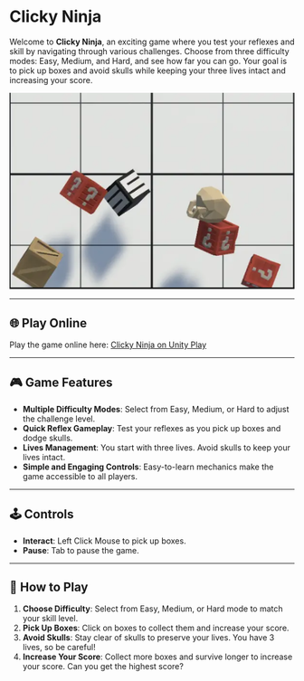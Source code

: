 # Clicky Ninja

Welcome to **Clicky Ninja**, an exciting game where you test your reflexes and skill by navigating through various challenges. Choose from three difficulty modes: Easy, Medium, and Hard, and see how far you can go. Your goal is to pick up boxes and avoid skulls while keeping your three lives intact and increasing your score.

![Clicky Ninja Game](Clicky_Ninja.png)

---

## 🌐 Play Online

Play the game online here: [Clicky Ninja on Unity Play](https://play.unity.com/en/games/fc3c93a4-2622-4985-9c1b-127ec24afc4f/clicky-ninja)

---

## 🎮 Game Features

- **Multiple Difficulty Modes**: Select from Easy, Medium, or Hard to adjust the challenge level.
- **Quick Reflex Gameplay**: Test your reflexes as you pick up boxes and dodge skulls.
- **Lives Management**: You start with three lives. Avoid skulls to keep your lives intact.
- **Simple and Engaging Controls**: Easy-to-learn mechanics make the game accessible to all players.

---

## 🕹️ Controls

- **Interact**: Left Click Mouse to pick up boxes.
- **Pause**: Tab to pause the game.

---

## 📖 How to Play

1. **Choose Difficulty**: Select from Easy, Medium, or Hard mode to match your skill level.
2. **Pick Up Boxes**: Click on boxes to collect them and increase your score.
3. **Avoid Skulls**: Stay clear of skulls to preserve your lives. You have 3 lives, so be careful!
4. **Increase Your Score**: Collect more boxes and survive longer to increase your score. Can you get the highest score?
